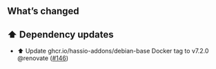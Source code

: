 ## What’s changed

## ⬆️ Dependency updates

- ⬆️ Update ghcr.io/hassio-addons/debian-base Docker tag to v7.2.0 @renovate ([#146](https://github.com/hassio-addons/addon-airsonos/pull/146))
